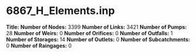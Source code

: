 # 6867_H_Elements.inp
**Title:** 
**Number of Nodes:** 3399
**Number of Links:** 3421
**Number of Pumps:** 28
**Number of Weirs:** 0
**Number of Orifices:** 0
**Number of Outfalls:** 1
**Number of Storages:** 14
**Number of Outlets:** 0
**Number of Subcatchments:** 0
**Number of Raingages:** 0
